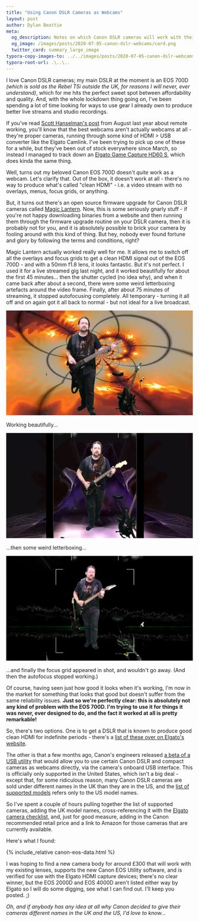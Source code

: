 ```yaml
---
title: "Using Canon DSLR Cameras as Webcams"
layout: post
author: Dylan Beattie
meta: 
  og_description: Notes on which Canon DSLR cameras will work with their EOS Utility software.
  og_image: /images/posts/2020-07-05-canon-dslr-webcams/card.png
  twitter_card: summary_large_image
typora-copy-images-to: ../../images/posts/2020-07-05-canon-dslr-webcams
typora-root-url: .\..\..
---
```


I love Canon DSLR cameras; my main DSLR at the moment is an EOS 700D *(which is sold as the Rebel T5i outside the UK, for reasons I will never, ever understand)*, which for me hits the perfect sweet spot between affordability and quality. And, with the whole lockdown thing going on, I've been spending a lot of time looking for ways to use gear I already own to produce better live streams and studio recordings.

If you've read [Scott Hanselman's post](https://www.hanselman.com/blog/GoodBetterBestCreatingTheUltimateRemoteWorkerWebcamSetupOnABudget.aspx) from August last year about remote working, you'll know that the best webcams aren't actually webcams at all - they're proper cameras, running through some kind of HDMI > USB converter like the Elgato Camlink. I've been trying to pick up one of these for a while, but they've been out of stock everywhere since March, so instead I managed to track down an [Elgato Game Capture HD60 S](https://www.elgato.com/en/gaming/game-capture-hd60-s), which does kinda the same thing. 

Well, turns out my beloved Canon EOS 700D doesn't *quite* work as a webcam. Let's clarify that. Out of the box, it doesn't work at all - there's no way to produce what's called "clean HDMI" - i.e. a video stream with no overlays, menus, focus grids, or anything. 

But, it turns out there's an open source firmware upgrade for Canon DSLR cameras called [Magic Lantern](https://magiclantern.fm/). Now, this is some seriously gnarly stuff - if you're not happy downloading binaries from a website and then running them through the firmware upgrade routine on your DSLR camera, then it is probably not for you, and it is absolutely possible to brick your camera by fooling around with this kind of thing. But hey, nobody ever found fortune and glory by following the terms and conditions, right?

Magic Lantern actually worked really well for me. It allows me to switch off all the overlays and focus grids to get a clean HDMI signal out of the EOS 700D - and with a 50mm f1.8 lens, it looks fantastic. But it's not perfect. I used it for a live streamed gig last night, and it worked beautifully for about the first 45 minutes... then the shutter cycled (no idea why), and when it came back after about a second, there were some weird letterboxing artefacts around the video frame. Finally, after about 75 minutes of streaming, it stopped autofocusing completely. All temporary - turning it all off and on again got it all back to normal - but not ideal for a live broadcast.

![vlcsnap-2020-07-05-19h28m24s890](/images/posts/2020-07-05-canon-dslr-webcams/vlcsnap-2020-07-05-19h28m24s890.png)

<figcaption>Working beautifully...</figcaption>

![vlcsnap-2020-07-05-19h29m02s746](/images/posts/2020-07-05-canon-dslr-webcams/vlcsnap-2020-07-05-19h29m02s746.png)

<figcaption>...then some weird letterboxing...</figcaption>

![vlcsnap-2020-07-05-19h29m17s571](/images/posts/2020-07-05-canon-dslr-webcams/vlcsnap-2020-07-05-19h29m17s571.png)

<figcaption>...and finally the focus grid appeared in shot, and wouldn't go away. (And then the autofocus stopped working.)</figcaption>

Of course, having seen just how good it looks when it's working, I'm now in the market for something that looks that good but doesn't suffer from the same reliability issues. **Just so we're perfectly clear: this is absolutely not any kind of problem with the EOS 700D. I'm trying to use it for things it was never, ever designed to do, and the fact it worked at all is pretty remarkable!**

So, there's two options. One is to get a DSLR that is known to produce good clean HDMI for indefinite periods - there's a [list of these over on Elgato's website](https://www.elgato.com/en/gaming/cam-link/camera-check). 

The other is that a few months ago, Canon's engineers released [a beta of a USB utility](https://www.usa.canon.com/internet/portal/us/home/support/self-help-center/eos-webcam-utility/) that would allow you to use certain Canon DSLR and compact cameras as webcams directly, via the camera's onboard USB interface. This is officially only supported in the United States, which isn't a big deal - except that, for some ridiculous reason, many Canon DSLR cameras are sold under different names in the UK than they are in the US, and the [list of supported models](https://www.usa.canon.com/internet/portal/us/home/support/self-help-center/eos-webcam-utility/) refers only to the US model names.

So I've spent a couple of hours pulling together the list of supported cameras, adding the UK model names, cross-referencing it with the [Elgato camera checklist](https://www.elgato.com/en/gaming/cam-link/camera-check), and, just for good measure, adding in the Canon recommended retail price and a link to Amazon for those cameras that are currently available. 

Here's what I found: 

{% include_relative canon-eos-data.html %}

I was hoping to find a new camera body for around £300 that will work with my existing lenses, supports the new Canon EOS Utility software, and is verified for use with the Elgato HDMI capture devices; there's no clear winner, but the EOS 2000D and EOS 4000D aren't listed either way by Elgato so I will do some digging, see what I can find out. I'll keep you posted. ;)

*Oh, and if anybody has any idea at all why Canon decided to give their cameras different names in the UK and the US, I'd love to know...*




